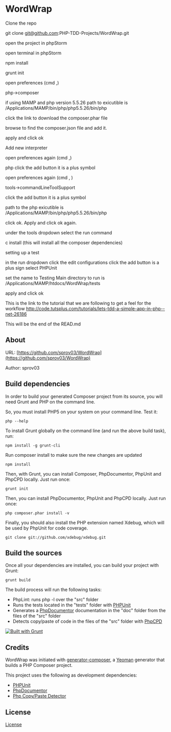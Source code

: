 WordWrap
==============

Clone the repo

git clone git@github.com:PHP-TDD-Projects/WordWrap.git

open the project in phpStorm

open terminal in phpStorm

npm install

grunt init

open preferences (cmd ,)

php->composer

if using MAMP and php version 5.5.26 path to exicutible is
    /Applications/MAMP/bin/php/php5.5.26/bin/php

click the link to download the composer.phar file

browse to find the composer.json file and add it.

apply and click ok

Add new interpreter

open preferences again (cmd ,)

php click the add button it is a plus symbol

open preferences again (cmd , )
    
tools->commandLineToolSupport 

click the add button it is a plus symbol

path to the php exicutible is
   /Applications/MAMP/bin/php/php5.5.26/bin/php 

click ok.
Apply and click ok again.

under the tools dropdown select the run command

c install  (this will install all the composer dependencies)

setting up a test

in the run dropdown click the edit configurations
click the add button is a plus sign
select PHPUnit

set the name to Testing Main
directory to run is 
    /Applications/MAMP/htdocs/WordWrap/tests

apply and click ok


This is the link to the tutorial that we are following to get a feel for the workflow
http://code.tutsplus.com/tutorials/lets-tdd-a-simple-app-in-php--net-26186


This will be the end of  the READ.md












About
--------------

URL: [https://github.com/sprov03/WordWrap](https://github.com/sprov03/WordWrap)

Author: sprov03



Build dependencies
--------------

In order to build your generated Composer project from its source, you will need Grunt and PHP on the command line.

So, you must install PHP5 on your system on your command line. Test it:

```
php --help
```


To install Grunt globally on the command line (and run the above build task), run:

```
npm install -g grunt-cli
```

Run composer install to make sure the new changes are updated

```
npm install
```


Then, with Grunt, you can install Composer, PhpDocumentor, PhpUnit and PhpCPD locally. Just run once:

```
grunt init
```

Then, you can install PhpDocumentor, PhpUnit and PhpCPD locally. Just run once:

```
php composer.phar install -v
```

Finally, you should also install the PHP extension named Xdebug, which will be used by PhpUnit for code coverage.

```
git clone git://github.com/xdebug/xdebug.git
```


Build the sources
--------------

Once all your dependencies are installed, you can build your project with Grunt:

```
grunt build
```

The build process will run the following tasks:

* PhpLint: runs php -l over the "src" folder
* Runs the tests located in the "tests" folder with [PHPUnit](http://phpunit.de/)
* Generates a [PhpDocumentor](http://phpdoc.org) documentation in the "doc" folder from the files of the "src" folder
* Detects copy/paste of code in the files of the "src" folder with [PhpCPD](https://github.com/sebastianbergmann/phpcpd)

[![Built with Grunt](https://cdn.gruntjs.com/builtwith.png)](http://gruntjs.com/)






Credits
--------------

WordWrap was initiated with [generator-composer](https://github.com/T1st3/generator-composer), a [Yeoman](http://yeoman.io) generator that builds a PHP Composer project.

This project uses the following as development dependencies:

* [PHPUnit](http://phpunit.de/)
* [PhpDocumentor](http://phpdoc.org)
* [Php Copy/Paste Detector](https://github.com/sebastianbergmann/phpcpd)


License
--------------

[License](https://github.com/sprov03/WordWrap/blob/master/LICENSE)
